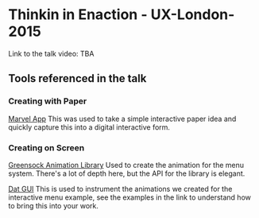# Thinkin in Enaction - UX-London-2015
Link to the talk video: TBA

## Tools referenced in the talk
### Creating with Paper
[Marvel App](https://marvelapp.com)
This was used to take a simple interactive paper idea and quickly capture this into a digital interactive form.

### Creating on Screen
[Greensock Animation Library](http://www.greensock.com)
Used to create the animation for the menu system. There's a lot of depth here, but the API for the library is elegant.

[Dat GUI](http://workshop.chromeexperiments.com/examples/gui/#1--Basic-Usage)
This is used to instrument the animations we created for the interactive menu example, see the examples in the link to understand how to bring this into your work.
